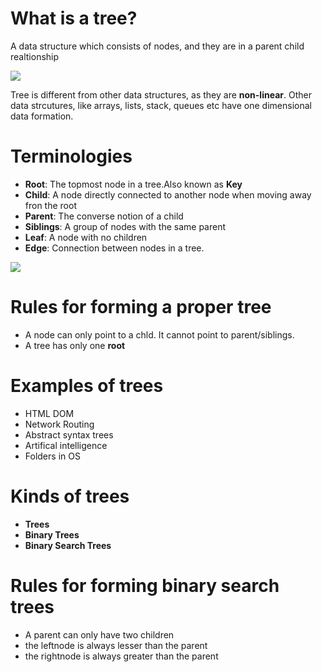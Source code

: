 # What is a tree?
A data structure which consists of nodes, and they are in a parent child realtionship

<img src="https://upload.wikimedia.org/wikipedia/commons/thumb/5/5f/Tree_%28computer_science%29.svg/220px-Tree_%28computer_science%29.svg.png" />

Tree is different from other data structures, as they are **non-linear**. Other data strcutures, like arrays, lists, stack, queues etc have one dimensional data formation.

# Terminologies

- **Root**: The topmost node in a tree.Also known as **Key**
- **Child**: A node directly connected to another node when moving away fron the root
- **Parent**: The converse notion of a child
- **Siblings**: A group of nodes with the same parent
- **Leaf**: A node with no children
- **Edge**: Connection between nodes in a tree.

<img src="https://miro.medium.com/max/975/1*PWJiwTxRdQy8A_Y0hAv5Eg.png" />

# Rules for forming a proper tree

- A node can only point to a chld. It cannot point to parent/siblings.
- A tree has only one **root**

# Examples of trees

- HTML DOM
- Network Routing
- Abstract syntax trees
- Artifical intelligence
- Folders in OS

# Kinds of trees

- **Trees**
- **Binary Trees**
- **Binary Search Trees**

# Rules for forming binary search trees

- A parent can only have two children
- the leftnode is always lesser than the parent
- the rightnode is always greater than the parent
